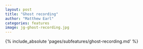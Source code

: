 ```yaml
---
layout: post
title: "Ghost recording"
author: "Matthew Earl"
categories: features
image: jg-ghost-recording.jpg
---
```


{% include_absolute 'pages/subfeatures/ghost-recording.md' %}